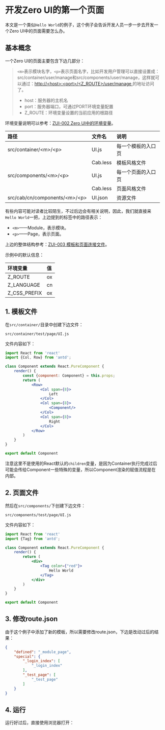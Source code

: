 # 开发Zero UI的第一个页面

本文是一个类似`Hello World`的例子，这个例子会告诉开发人员一步一步去开发一个Zero UI中的页面需要怎么办。

## 基本概念

一个Zero UI的页面主要包含下边几部分：

> `<m>`表示模块名字，`<p>`表示页面名字，比如开发用户管理可以直接设置成：src/container/user/manage和src/components/user/manage，这样就可以通过：[http://&lt;host&gt;:&lt;port&gt;/&lt;Z\_ROUTE&gt;/user/manage ](http://<host>:<port>/<Z_ROUTE>/user/manage )的地址访问了。
>
> * host：服务器的主机名
> * port：服务器端口，可通过PORT环境变量配置
> * Z\_ROUTE：环境变量设置的当前应用的根路径

环境变量说明可以参考：[ZUI-002 Zero UI中的环境变量](/zero-ui/1-zero-uiji-ben-jiao-cheng/zui-002-zero-uizhong-de-huan-jing-bian-liang.md)。

| 路径 | 文件名 | 说明 |
| :--- | :--- | :--- |
| src/container/&lt;m&gt;/&lt;p&gt; | UI.js | 每一个模板的入口页 |
|  | Cab.less | 模板风格文件 |
| src/components/&lt;m&gt;/&lt;p&gt; | UI.js | 每一个页面的入口页 |
|  | Cab.less | 页面风格文件 |
| src/cab/cn/components/&lt;m&gt;/&lt;p&gt; | UI.json | 资源文件 |

有些内容可能对读者比较陌生，不过后边会有相关说明，因此，我们就直接来`Hello World`一把，上边提到的标签中的路径表示：

* `<m>`——Module，表示模块。
* `<p>`——Page，表示页面。

上边的整体结构参考：[ZUI-003 模板和页面连接文件](/zero-ui/1-zero-uiji-ben-jiao-cheng/zui-003-mo-ban-he-ye-mian-lian-jie-wen-jian.md)。

示例中的默认信息：

| 环境变量 | 值 |
| :--- | :--- |
| Z\_ROUTE | ox |
| Z\_LANGUAGE | cn |
| Z\_CSS\_PREFIX | ox |

## 1. 模板文件

在`src/container/`目录中创建下边文件：

```shell
src/container/test/page/UI.js
```

文件内容如下：

```jsx
import React from 'react'
import {Col, Row} from 'antd';

class Component extends React.PureComponent {
    render() {
        const {component: Component} = this.props;
        return (
            <Row>
                <Col span={8}>
                    Left
                </Col>
                <Col span={8}>
                    <Component/>
                </Col>
                <Col span={8}>
                    Right
                </Col>
            </Row>
        )
    }
}

export default Component
```

注意这里不是使用的React默认的`children`变量，是因为Container执行完成过后可能会传给Component一些特殊的变量，所以Component渲染的赋值流程是在内部。

## 2. 页面文件

然后在`src/components/`下创建下边文件：

```
src/components/test/page/UI.js
```

文件内容如下：

```jsx
import React from 'react'
import {Tag} from 'antd';

class Component extends React.PureComponent {
    render() {
        return (
            <div>
                <Tag color={"red"}>
                    Hello World
                </Tag>
            </div>
        )
    }
}

export default Component
```

## 3. 修改route.json

由于这个例子中添加了新的模板，所以需要修改route.json，下边是改动过后的结果：

```json
{
    "defined": "_module_page",
    "special": {
        "_login_index": [
            "_login_index"
        ],
        "_test_page": [
            "_test_page"
        ]
    }
}
```

## 4. 运行

运行好过后，直接使用浏览器打开：

